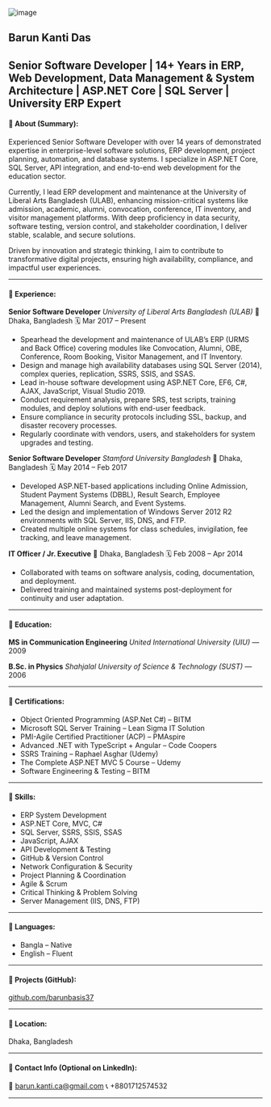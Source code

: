 ![image](https://github.com/user-attachments/assets/2753f473-6590-4fd4-be94-bcb97c5f201b)


**Barun Kanti Das**
---
**Senior Software Developer | 14+ Years in ERP, Web Development, Data Management & System Architecture | ASP.NET Core | SQL Server | University ERP Expert**
---

#### 🔹 **About (Summary):**

Experienced Senior Software Developer with over 14 years of demonstrated expertise in enterprise-level software solutions, ERP development, project planning, automation, and database systems. I specialize in ASP.NET Core, SQL Server, API integration, and end-to-end web development for the education sector.

Currently, I lead ERP development and maintenance at the University of Liberal Arts Bangladesh (ULAB), enhancing mission-critical systems like admission, academic, alumni, convocation, conference, IT inventory, and visitor management platforms. With deep proficiency in data security, software testing, version control, and stakeholder coordination, I deliver stable, scalable, and secure solutions.

Driven by innovation and strategic thinking, I aim to contribute to transformative digital projects, ensuring high availability, compliance, and impactful user experiences.

---

#### 🔹 **Experience:**

**Senior Software Developer**
*University of Liberal Arts Bangladesh (ULAB)*
📍 Dhaka, Bangladesh
🗓 Mar 2017 – Present

* Spearhead the development and maintenance of ULAB’s ERP (URMS and Back Office) covering modules like Convocation, Alumni, OBE, Conference, Room Booking, Visitor Management, and IT Inventory.
* Design and manage high availability databases using SQL Server (2014), complex queries, replication, SSRS, SSIS, and SSAS.
* Lead in-house software development using ASP.NET Core, EF6, C#, AJAX, JavaScript, Visual Studio 2019.
* Conduct requirement analysis, prepare SRS, test scripts, training modules, and deploy solutions with end-user feedback.
* Ensure compliance in security protocols including SSL, backup, and disaster recovery processes.
* Regularly coordinate with vendors, users, and stakeholders for system upgrades and testing.

**Senior Software Developer**
*Stamford University Bangladesh*
📍 Dhaka, Bangladesh
🗓 May 2014 – Feb 2017

* Developed ASP.NET-based applications including Online Admission, Student Payment Systems (DBBL), Result Search, Employee Management, Alumni Search, and Event Systems.
* Led the design and implementation of Windows Server 2012 R2 environments with SQL Server, IIS, DNS, and FTP.
* Created multiple online systems for class schedules, invigilation, fee tracking, and leave management.

**IT Officer / Jr. Executive**
📍 Dhaka, Bangladesh
🗓 Feb 2008 – Apr 2014

* Collaborated with teams on software analysis, coding, documentation, and deployment.
* Delivered training and maintained systems post-deployment for continuity and user adaptation.

---

#### 🔹 **Education:**

**MS in Communication Engineering**
*United International University (UIU)* — 2009

**B.Sc. in Physics**
*Shahjalal University of Science & Technology (SUST)* — 2006

---

#### 🔹 **Certifications:**

* Object Oriented Programming (ASP.Net C#) – BITM
* Microsoft SQL Server Training – Lean Sigma IT Solution
* PMI-Agile Certified Practitioner (ACP) – PMAspire
* Advanced .NET with TypeScript + Angular – Code Coopers
* SSRS Training – Raphael Asghar (Udemy)
* The Complete ASP.NET MVC 5 Course – Udemy
* Software Engineering & Testing – BITM

---

#### 🔹 **Skills:**

* ERP System Development
* ASP.NET Core, MVC, C#
* SQL Server, SSRS, SSIS, SSAS
* JavaScript, AJAX
* API Development & Testing
* GitHub & Version Control
* Network Configuration & Security
* Project Planning & Coordination
* Agile & Scrum
* Critical Thinking & Problem Solving
* Server Management (IIS, DNS, FTP)

---

#### 🔹 **Languages:**

* Bangla – Native
* English – Fluent

---

#### 🔹 **Projects (GitHub):**

[github.com/barunbasis37](https://github.com/barunbasis37)

---

#### 🔹 **Location:**

Dhaka, Bangladesh

---

#### 🔹 **Contact Info (Optional on LinkedIn):**

📧 [barun.kanti.ca@gmail.com](mailto:barun.kanti.ca@gmail.com)
📞 +8801712574532

---
